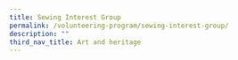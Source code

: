 ```yaml
---
title: Sewing Interest Group
permalink: /volunteering-program/sewing-interest-group/
description: ""
third_nav_title: Art and heritage
---
```

